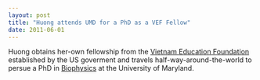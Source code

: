 ```yaml
---
layout: post
title: "Huong attends UMD for a PhD as a VEF Fellow"
date: 2011-06-01
---
```

Huong obtains her-own fellowship from the [Vietnam Education Foundation](https://www.linkedin.com/company/vietnam-education-foundation) established by the US goverment and travels half-way-around-the-world to persue a PhD in [Biophysics](http://marylandbiophysics.umd.edu/) at the University of Maryland. 
